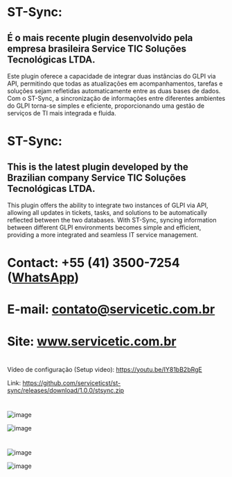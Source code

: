 # ST-Sync: 
## É o mais recente plugin desenvolvido pela empresa brasileira Service TIC Soluções Tecnológicas LTDA. 
Este plugin oferece a capacidade de integrar duas instâncias do GLPI via API, permitindo que todas as atualizações em acompanhamentos, tarefas e soluções sejam refletidas automaticamente entre as duas bases de dados. 
Com o ST-Sync, a sincronização de informações entre diferentes ambientes do GLPI torna-se simples e eficiente, proporcionando uma gestão de serviços de TI mais integrada e fluida.

#

# ST-Sync: 
## This is the latest plugin developed by the Brazilian company Service TIC Soluções Tecnológicas LTDA. 
This plugin offers the ability to integrate two instances of GLPI via API, allowing all updates in tickets, tasks, and solutions to be automatically reflected between the two databases. With ST-Sync, syncing information between different GLPI environments becomes simple and efficient, providing a more integrated and seamless IT service management.

#
# Contact: +55 (41) 3500-7254 ([WhatsApp](https://wa.me/554135007254))
# E-mail: contato@servicetic.com.br
# Site: www.servicetic.com.br
#
 Vídeo de configuração (Setup video): https://youtu.be/IY81bB2bRgE

 Link: https://github.com/serviceticst/st-sync/releases/download/1.0.0/stsync.zip
#

![image](https://github.com/serviceticst/st-sync/assets/70910492/4c4f5040-d4c3-4362-ae83-505f4ff9c047)

![image](https://github.com/serviceticst/st-sync/assets/70910492/15a83e8c-8d6b-4bd6-a1ae-b757c6567e8a)
#
![image](https://github.com/serviceticst/st-sync/assets/70910492/b2a8a4dd-b069-4f2a-a249-55ed9360bc48)

![image](https://github.com/serviceticst/st-sync/assets/70910492/cfc27de5-2279-468f-94c5-497d2691eec4)

